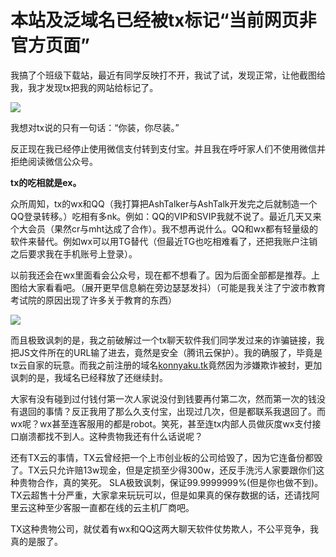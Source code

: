本站及泛域名已经被tx标记“当前网页非官方页面”
============================

我搞了个班级下载站，最近有同学反映打不开，我试了试，发现正常，让他截图给我，我才发现tx把我的网站给标记了。

![](https://blog.chicdn.cn/2021/08/tx2-1-576x1024.jpg)

我想对tx说的只有一句话：“你装，你尽装。”

反正现在我已经停止使用微信支付转到支付宝。并且我在呼吁家人们不使用微信并拒绝阅读微信公众号。

**tx的吃相就是ex。**

众所周知，tx的wx和QQ（我打算把AshTalker与AshTalk开发完之后就制造一个QQ登录转移。）吃相有多nk。例如：QQ的VIP和SVIP我就不说了。最近几天又来个大会员（果然cr与mht达成了合作）。我不想再说什么。QQ和wx都有轻量级的软件来替代。例如wx可以用TG替代（但最近TG也吃相难看了，还把我账户注销之后要求我在手机账号上登录）。

以前我还会在wx里面看会公众号，现在都不想看了。因为后面全部都是推荐。上图给大家看看吧。（展开更早信息躺在旁边瑟瑟发抖）（可能是我关注了宁波市教育考试院的原因出现了许多关于教育的东西）

![](https://blog.chicdn.cn/2021/08/tx1.png)

而且极致讽刺的是，我之前破解过一个tx聊天软件我们同学发过来的诈骗链接，我把JS文件所在的URL输了进去，竟然是安全（腾讯云保护）。我的确服了，毕竟是tx云自家的玩意。而我之前注册的域名[konnyaku.tk](http://konnyaku.tk/)竟然因为涉嫌欺诈被封，更加讽刺的是，我域名已经释放了还继续封。

大家有没有碰到过付钱付第一次人家说没付到钱要再付第二次，然而第一次的钱没有退回的事情？反正我用了那么久支付宝，出现过几次，但是都联系我退回了。而wx呢？wx甚至连客服用的都是robot。笑死，甚至连tx内部人员做灰度wx支付接口崩溃都找不到人。这种贵物我还有什么话说呢？

还有TX云的事情，TX云曾经把一个上市创业板的公司给毁了，因为它连备份都毁了。TX云只允许赔13w现金，但是定损至少得300w，还反手洗污人家要跟你们这种贵物合作，真的笑死。 SLA极致讽刺，保证99.9999999%(但是你也做不到)。 TX云超售十分严重，大家拿来玩玩可以，但是如果真的保存数据的话，还请找阿里云这种至少客服一直都在线的云主机厂商吧。

TX这种贵物公司，就仗着有wx和QQ这两大聊天软件仗势欺人，不公平竞争，我真的是服了。
